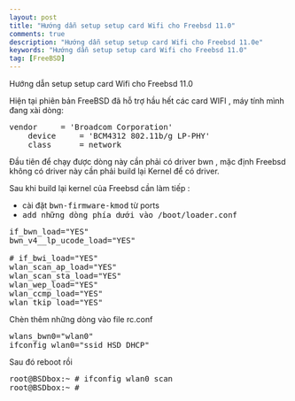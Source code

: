 ```yaml
---
layout: post
title: "Hướng dẫn setup setup card Wifi cho Freebsd 11.0"
comments: true
description: "Hướng dẫn setup setup card Wifi cho Freebsd 11.0e"
keywords: "Hướng dẫn setup setup card Wifi cho Freebsd 11.0"
tag: [FreeBSD]
---
```


Hướng dẫn setup setup card Wifi cho Freebsd 11.0

Hiện tại phiên bản FreeBSD đã hỗ trợ hầu hết các card WIFI , máy tính mình đang xài dòng:
<pre>vendor     = 'Broadcom Corporation'
    device     = 'BCM4312 802.11b/g LP-PHY'
    class      = network
</pre>
Đầu tiên để chạy được dòng này cần phải có driver  bwn , mặc định Freebsd không có driver này cần phải build lại Kernel để có driver.

Sau khi build lại kernel của Freebsd cần làm tiếp :

 
<ul>
	<li>cài đặt <tt>bwn-firmware-kmod</tt> từ  ports</li>
	<li><tt> add những dòng phía dưới vào /boot/loader.conf</tt></li>
</ul>
 
<pre>if_bwn_load="YES"
bwn_v4__lp_ucode_load="YES"

# if_bwi_load="YES"
wlan_scan_ap_load="YES"
wlan_scan_sta_load="YES"
wlan_wep_load="YES"
wlan_ccmp_load="YES"
wlan_tkip_load="YES"</pre>
Chèn thêm những dòng vào file rc.conf
<pre>wlans_bwn0="wlan0"
ifconfig_wlan0="ssid HSD DHCP"</pre>
Sau đó reboot rồi
<pre>root@BSDbox:~ # ifconfig wlan0 scan
root@BSDbox:~ #</pre>
